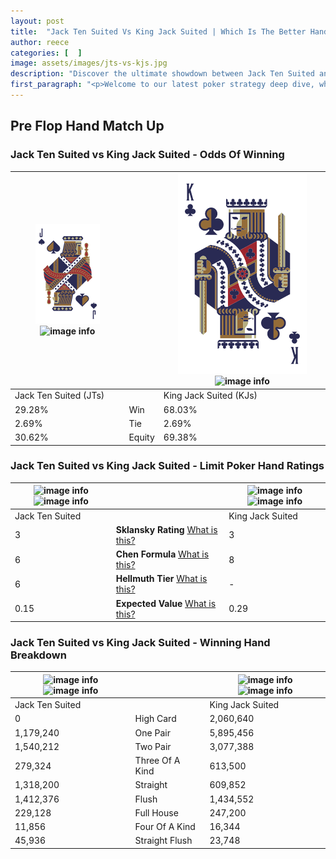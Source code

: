 ```yaml
---
layout: post
title:  "Jack Ten Suited Vs King Jack Suited | Which Is The Better Hand In Poker? A Complete Guide"
author: reece
categories: [  ]
image: assets/images/jts-vs-kjs.jpg
description: "Discover the ultimate showdown between Jack Ten Suited and King Jack Suited in poker! Uncover the odds, strategies, and scenarios where one hand triumphs over the other. Get ready to up your poker game with this thrilling analysis."
first_paragraph: "<p>Welcome to our latest poker strategy deep dive, where we're pitting two distinct hands against each other in a high-stakes showdown: Jack Ten Suited vs King Jack Suited.</p><p>In the dynamic world of poker, every decision counts, and knowing which hand holds the upper hand is key to your success at the table.</p><p>In this article, we'll dissect these two hands, explore the scenarios where one dominates the other, and equip you with the knowledge to make strategic choices that can tip the odds in your favor.</p><p>Get ready to unravel the intriguing dynamics of these poker hands and elevate your game to new heights.</p>"
---
```




[comment]: # (sp0)

## Pre Flop Hand Match Up

<div class="table hand-ratings" markdown="1"> 



### Jack Ten Suited vs King Jack Suited - Odds Of Winning


    
| ![image info](assets/images/hand1/j.png) ![image info](assets/images/hand1/ts.png) |  | ![image info](assets/images/hand2/k.png) ![image info](assets/images/hand2/js.png) |
| -------- | -------- | -------- |
| Jack Ten Suited (JTs) |  | King Jack Suited (KJs) |
| 29.28% | Win | 68.03% |
| 2.69% | Tie | 2.69% |
| 30.62% | Equity | 69.38% |




[comment]: # (sp1)



### Jack Ten Suited vs King Jack Suited - Limit Poker Hand Ratings


    
| ![image info](https://www.riverpairs.com/assets/images/hand1/j.png) ![image info](https://www.riverpairs.com/assets/images/hand1/ts.png) |  | ![image info](https://www.riverpairs.com/assets/images/hand2/k.png) ![image info](https://www.riverpairs.com/assets/images/hand2/js.png) |
| -------- | -------- | -------- |
| Jack Ten Suited |  | King Jack Suited |
| 3 | **Sklansky Rating** [What is this?](/sklansky-rating-explained) | 3 |
| 6 | **Chen Formula** [What is this?](/chen-formula-explained) | 8 |
| 6 | **Hellmuth Tier** [What is this?](/Hellmuth-tier-explained) | - |
| 0.15 | **Expected Value** [What is this?](/expected-value-explained) | 0.29 |




[comment]: # (sp2)



### Jack Ten Suited vs King Jack Suited - Winning Hand Breakdown


    
| ![image info](https://www.riverpairs.com/assets/images/hand1/j.png) ![image info](https://www.riverpairs.com/assets/images/hand1/ts.png) |  | ![image info](https://www.riverpairs.com/assets/images/hand2/k.png) ![image info](https://www.riverpairs.com/assets/images/hand2/js.png) |
| -------- | -------- | -------- |
| Jack Ten Suited |  | King Jack Suited |
| 0 | High Card | 2,060,640 |
| 1,179,240 | One Pair | 5,895,456 |
| 1,540,212 | Two Pair | 3,077,388 |
| 279,324 | Three Of A Kind | 613,500 |
| 1,318,200 | Straight | 609,852 |
| 1,412,376 | Flush | 1,434,552 |
| 229,128 | Full House | 247,200 |
| 11,856 | Four Of A Kind | 16,344 |
| 45,936 | Straight Flush | 23,748 |




[comment]: # (sp3)



</div>

[comment]: # (sp4)



[comment]: # (sp5)


